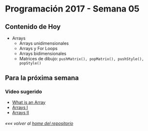 # Programación 2017 - Semana 05
## Contenido de Hoy
* Arrays
  * Arrays unidimensionales
  * Arrays y For Loops
  * Arrays bidimensionales
  * Matrices de dibujo: `pushMatrix(), popMatrix(), pushStyle(), popStyle()`

## Para la próxima semana

### Video sugerido
* [What is an Array](https://www.youtube.com/watch?v=NptnmWvkbTw)
* [Arrays I](https://www.acamica.com/clases/391/programacion-creativa-con-processing/arrays)
* [Arrays II](https://www.acamica.com/clases/410/programacion-creativa-con-processing/arrays-ii)

###### *««« volver al [home del repositorio](https://github.com/Franzel/UDD_Programacion_2017_2sem)*
